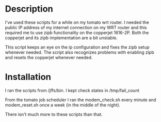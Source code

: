 # Description
I've used these scripts for a while on my tomato wrt router. I needed the public IP address of my internet connection on my WRT router and this required me to use zipb functionality on the copperjet 1616-2P. Both the copperjet and its zipb implementation are a bit unstable.

This script keeps an eye on the ip configuration and fixes the zipb setup whenever needed. The script also recognizes problems with enabling zipb and resets the copperjet whenever needed.

# Installation
I ran the scripts from /jffs/bin.
I kept check states in /tmp/fail_count

From the tomato job scheduler I ran the modem_check.sh every minute and modem_reset.sh once a week (in the middle of the night).

There isn't much more to these scripts than that.

